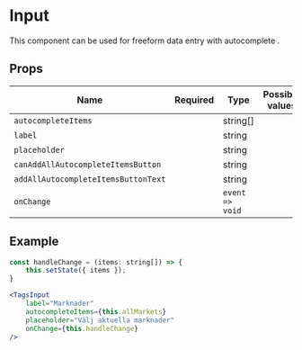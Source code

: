 # Input

This component can be used for freeform data entry with autocomplete .

## Props

| Name                                | Required  | Type              | Possible values                               |
|-------------------------------------|-----------|-------------------|-----------------------------------------------|
| `autocompleteItems`                 |           |       string[]    |                                               |
| `label`                             |           |       string      |                                               |
| `placeholder`                       |           |       string      |                                               |
| `canAddAllAutocompleteItemsButton`  |           |       string      |                                               |
| `addAllAutocompleteItemsButtonText` |           |       string      |                                               |
| `onChange`                          |           |   `event => void` |                                               |

## Example

```jsx
const handleChange = (items: string[]) => {
    this.setState({ items });
}

<TagsInput
    label="Marknader"
    autocompleteItems={this.allMarkets}
    placeholder="Välj aktuella marknader"
    onChange={this.handleChange}
/>
```
